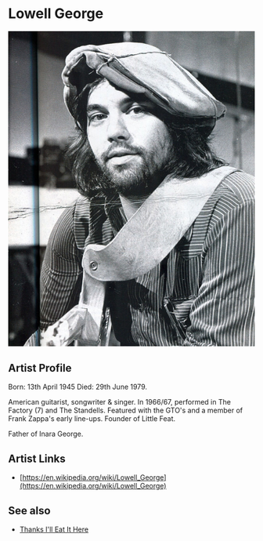 # Lowell George

![](../../assets/artists/Lowell_George.png)

## Artist Profile

Born: 13th April 1945
Died: 29th June 1979.

American guitarist, songwriter & singer. 
In 1966/67, performed in The Factory (7) and The Standells.
Featured with the GTO's and a member of Frank Zappa's early line-ups.
Founder of Little Feat.

Father of Inara George.

## Artist Links

- [https://en.wikipedia.org/wiki/Lowell_George](https://en.wikipedia.org/wiki/Lowell_George)


## See also

- [Thanks I'll Eat It Here](Thanks_Ill_Eat_It_Here.md)
